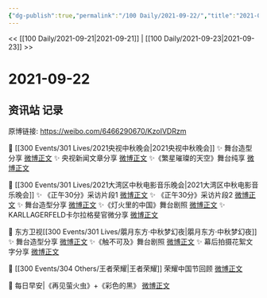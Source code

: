 ```yaml
---
{"dg-publish":true,"permalink":"/100 Daily/2021-09-22/","title":"2021-09-22","created":"2023-04-10T14:23:34.658+08:00","updated":"2023-04-10T14:24:20.579+08:00"}
---
```



<< [[100 Daily/2021-09-21\|2021-09-21]] | [[100 Daily/2021-09-23\|2021-09-23]] >>

# 2021-09-22

## 资讯站 记录

原博链接: https://weibo.com/6466290670/KzoIVDRzm

🥮 [[300 Events/301 Lives/2021央视中秋晚会\|2021央视中秋晚会]]
✨ 舞台造型分享 [微博正文](https://m.weibo.cn/6466290670/4684177468822025)
✨ 央视新闻文章分享 [微博正文](https://m.weibo.cn/6466290670/4684170267724424)
✨《繁星璀璨的天空》舞台纯享 [微博正文](https://m.weibo.cn/6466290670/4684212344720805)

🥮 [[300 Events/301 Lives/2021大湾区中秋电影音乐晚会\|2021大湾区中秋电影音乐晚会]]
✨ 《正午30分》采访片段1 [微博正文](https://m.weibo.cn/6466290670/4684294582700337)
✨ 《正午30分》采访片段2 [微博正文](https://m.weibo.cn/6466290670/4684321116127370)
✨ 舞台造型分享 [微博正文](https://m.weibo.cn/6466290670/4684259086306595)
✨《灯火里的中国》舞台剧照 [微博正文](https://m.weibo.cn/6466290670/4684177431593023)
✨ KARLLAGERFELD卡尔拉格斐官微分享 [微博正文](https://m.weibo.cn/6466290670/4684182426750393)

🥮 东方卫视[[300 Events/301 Lives/朤月东方·中秋梦幻夜\|朤月东方·中秋梦幻夜]]
✨ 舞台造型分享 [微博正文](https://m.weibo.cn/6466290670/4684258210222411)
✨《触不可及》舞台剧照 [微博正文](https://m.weibo.cn/6466290670/4684261796612844)
✨ 幕后拍摄花絮文字分享 [微博正文](https://m.weibo.cn/6466290670/4684359153487588)

🥮 [[300 Events/304 Others/王者荣耀\|王者荣耀]] 荣耀中国节回顾 [微博正文](https://m.weibo.cn/6466290670/4684323045507481)

🥮 每日早安|《再见萤火虫》+《彩色的黑》 [微博正文](https://m.weibo.cn/6466290670/4684142349910359)
